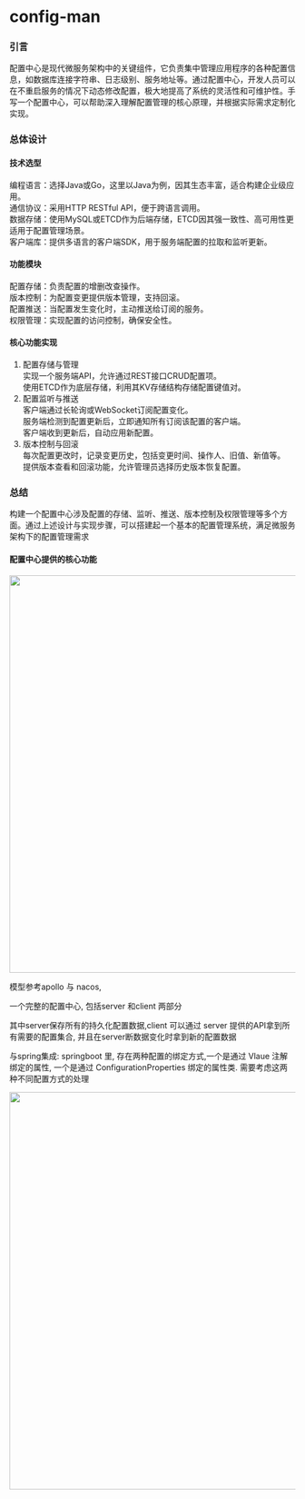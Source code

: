 # config-man


### 引言
配置中心是现代微服务架构中的关键组件，它负责集中管理应用程序的各种配置信息，如数据库连接字符串、日志级别、服务地址等。通过配置中心，开发人员可以在不重启服务的情况下动态修改配置，极大地提高了系统的灵活性和可维护性。手写一个配置中心，可以帮助深入理解配置管理的核心原理，并根据实际需求定制化实现。<br>

### 总体设计
#### 技术选型
编程语言：选择Java或Go，这里以Java为例，因其生态丰富，适合构建企业级应用。<br>
通信协议：采用HTTP RESTful API，便于跨语言调用。<br>
数据存储：使用MySQL或ETCD作为后端存储，ETCD因其强一致性、高可用性更适用于配置管理场景。<br>
客户端库：提供多语言的客户端SDK，用于服务端配置的拉取和监听更新。<br>

#### 功能模块
配置存储：负责配置的增删改查操作。 <br>
版本控制：为配置变更提供版本管理，支持回滚。 <br>
配置推送：当配置发生变化时，主动推送给订阅的服务。 <br>
权限管理：实现配置的访问控制，确保安全性。 <br>

#### 核心功能实现
1. 配置存储与管理 <br>
   实现一个服务端API，允许通过REST接口CRUD配置项。 <br>
   使用ETCD作为底层存储，利用其KV存储结构存储配置键值对。 <br>
2. 配置监听与推送 <br>
   客户端通过长轮询或WebSocket订阅配置变化。 <br>
   服务端检测到配置更新后，立即通知所有订阅该配置的客户端。<br>
   客户端收到更新后，自动应用新配置。<br>
3. 版本控制与回滚 <br>
   每次配置更改时，记录变更历史，包括变更时间、操作人、旧值、新值等。 <br>
   提供版本查看和回滚功能，允许管理员选择历史版本恢复配置。 <br>

### 总结
构建一个配置中心涉及配置的存储、监听、推送、版本控制及权限管理等多个方面。通过上述设计与实现步骤，可以搭建起一个基本的配置管理系统，满足微服务架构下的配置管理需求


#### 配置中心提供的核心功能
<img src="https://ipman-blog-1304583208.cos.ap-nanjing.myqcloud.com/rpcman%2Fregistry%2F311714223039_.pic_hd.jpg" width="700px">



模型参考apollo 与 nacos,

一个完整的配置中心, 包括server 和client 两部分

其中server保存所有的持久化配置数据,client 可以通过 server 提供的API拿到所有需要的配置集合, 并且在server断数据变化时拿到新的配置数据

与spring集成: springboot 里, 存在两种配置的绑定方式,一个是通过 Vlaue 注解绑定的属性, 一个是通过 ConfigurationProperties 绑定的属性类. 需要考虑这两种不同配置方式的处理



<img src="https://ipman-blog-1304583208.cos.ap-nanjing.myqcloud.com/rpcman%2Fregistry%2F341714752124_.pic_hd.jpg" width="700px"/>





